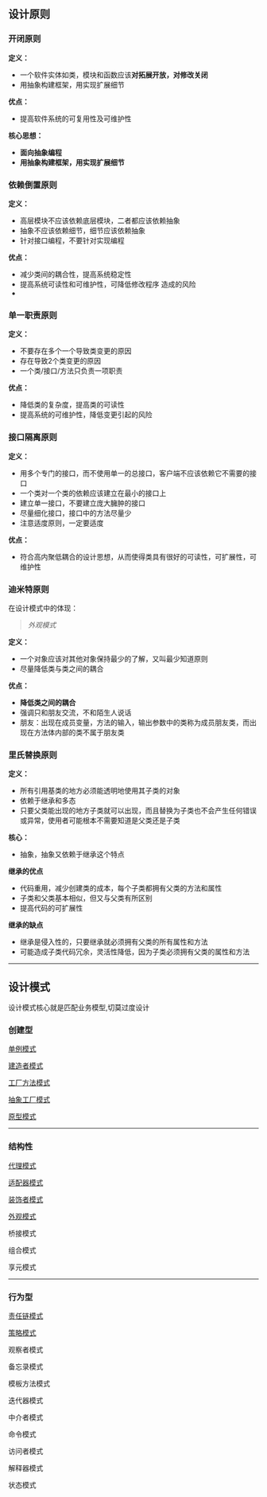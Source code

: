 ## 设计原则

### 开闭原则

**定义：**

- 一个软件实体如类，模块和函数应该**对拓展开放，对修改关闭**
- 用抽象构建框架，用实现扩展细节

**优点：**

- 提高软件系统的可复用性及可维护性

**核心思想：**

- **面向抽象编程**
- **用抽象构建框架，用实现扩展细节**

### 依赖倒置原则

**定义：**

- 高层模块不应该依赖底层模块，二者都应该依赖抽象
- 抽象不应该依赖细节，细节应该依赖抽象
- 针对接口编程，不要针对实现编程

**优点：**

- 减少类间的耦合性，提高系统稳定性
- 提高系统可读性和可维护性，可降低修改程序 造成的风险
- 

### 单一职责原则

**定义：**

- 不要存在多个一个导致类变更的原因
- 存在导致2个类变更的原因
- 一个类/接口/方法只负责一项职责

**优点：**

- 降低类的复杂度，提高类的可读性
- 提高系统的可维护性，降低变更引起的风险

### 接口隔离原则

**定义：**

- 用多个专门的接口，而不使用单一的总接口，客户端不应该依赖它不需要的接口
- 一个类对一个类的依赖应该建立在最小的接口上
- 建立单一接口，不要建立庞大臃肿的接口
- 尽量细化接口，接口中的方法尽量少
- 注意适度原则，一定要适度

**优点：**

- 符合高内聚低耦合的设计思想，从而使得类具有很好的可读性，可扩展性，可维护性

### 迪米特原则

在设计模式中的体现：

>  *外观模式*

**定义：**

- 一个对象应该对其他对象保持最少的了解，又叫最少知道原则
- 尽量降低类与类之间的耦合

**优点：**

- **降低类之间的耦合**
- 强调只和朋友交流，不和陌生人说话
- 朋友：出现在成员变量，方法的输入，输出参数中的类称为成员朋友类，而出现在方法体内部的类不属于朋友类

### 里氏替换原则

**定义：**

- 所有引用基类的地方必须能透明地使用其子类的对象
- 依赖于继承和多态
- 只要父类能出现的地方子类就可以出现，而且替换为子类也不会产生任何错误或异常，使用者可能根本不需要知道是父类还是子类

**核心：**

- 抽象，抽象又依赖于继承这个特点

**继承的优点**

- 代码重用，减少创建类的成本，每个子类都拥有父类的方法和属性
- 子类和父类基本相似，但又与父类有所区别
- 提高代码的可扩展性

**继承的缺点**

- 继承是侵入性的，只要继承就必须拥有父类的所有属性和方法
- 可能造成子类代码冗余，灵活性降低，因为子类必须拥有父类的属性和方法

---

## 设计模式

设计模式核心就是匹配业务模型,切莫过度设计

### 创建型

[单例模式](./JavaDesignPatternTheory/创建型/单例模式.md)

[建造者模式](./JavaDesignPatternTheory/创建型/建造者模式.md)

[工厂方法模式](./JavaDesignPatternTheory/创建型/工厂方法.md)

[抽象工厂模式](./JavaDesignPatternTheory/创建型/抽象工厂.md)

[原型模式](./JavaDesignPatternTheory/创建型/原型模式.md)

---

### 结构性

[代理模式](./JavaDesignPatternTheory/结构型/代理模式.md)

[适配器模式](./JavaDesignPatternTheory/结构型/适配器模式.md)

[装饰者模式](./JavaDesignPatternTheory/结构型/装饰器模式.md)

[外观模式](./JavaDesignPatternTheory/结构型/外观模式.md)

桥接模式

组合模式

享元模式

---

### 行为型

[责任链模式](./JavaDesignPatternTheory/行为型/责任链模式.md)

[策略模式](./JavaDesignPatternTheory/行为型/策略模式.md)

观察者模式

备忘录模式

模板方法模式

迭代器模式

中介者模式

命令模式

访问者模式

解释器模式

状态模式